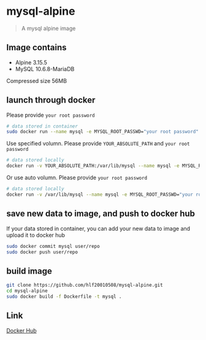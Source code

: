 # mysql-alpine
> A mysql alpine image

## Image contains
- Alpine 3.15.5
- MySQL 10.6.8-MariaDB

Compressed size 56MB

## launch through docker
Please provide `your root password`
```sh
# data stored in container
sudo docker run --name mysql -e MYSQL_ROOT_PASSWD="your root password" -p 3306:3306 --restart always -d hlf01/mysql-alpine
```

Use specified volumn. Please provide `YOUR_ABSOLUTE_PATH` and `your root password`
```sh
# data stored locally
docker run -v YOUR_ABSOLUTE_PATH:/var/lib/mysql --name mysql -e MYSQL_ROOT_PASSWD="your root password" -p 3306:3306 --restart always -d hlf01/mysql-alpine
```

Or use auto volumn. Please provide `your root password`
```sh
# data stored locally
docker run -v /var/lib/mysql --name mysql -e MYSQL_ROOT_PASSWD="your root password" -p 3306:3306 --restart always -d hlf01/mysql-alpine
```

## save new data to image, and push to docker hub
If your data stored in container, you can add your new data to image and upload it to docker hub
```sh
sudo docker commit mysql user/repo
sudo docker push user/repo
```

## build image
```sh
git clone https://github.com/hlf20010508/mysql-alpine.git
cd mysql-alpine
sudo docker build -f Dockerfile -t mysql .
```

## Link
[Docker Hub](https://hub.docker.com/repository/docker/hlf01/mysql-alpine)
